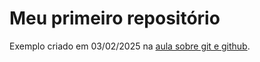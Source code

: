 # Meu primeiro repositório
Exemplo criado em 03/02/2025 na [aula sobre git e github](https://ipeadata-lab.github.io/curso_r_intermediario_202501/git-github.html).



